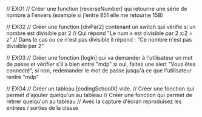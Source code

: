 // EXO1
// Créer une function [reverseNumber] qui retourne une série de nombre à l'envers (exemple si j'entre 851 elle me retourne 158)

// EXO2
// Créer une function [divPar2] contenant un switch qui vérifie si un nombre est divisible par 2
// Qui répond "Le num x est divisible par 2 x:2 = z"
// Dans le cas ou ce n'est pas divisible il répond : "Ce nombre n'est pas divisible par 2"

// EXO3
// Créer une fonction [logIn] qui va demander à l'utilisateur un mot de passe et vérifier s'il a bien entré "mdp" si oui, faites une alert "Vous êtes connecté", si non, redemander le mot de passe jusqu'à ce que l'utilisateur rentre "mdp"

// EXO4
// Créer un tableau [codingSchoolX] vide.
// Créer une fonction qui permet d'ajouter quelqu'un au tableau
// Créer une fonction qui permet de retirer quelqu'un au tableau
// Avec la capture d'écran reproduisez les entrées / sorties de la classe
